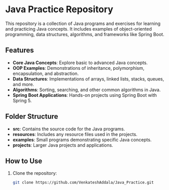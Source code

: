# Java Practice Repository

This repository is a collection of Java programs and exercises for learning and practicing Java concepts. It includes examples of object-oriented programming, data structures, algorithms, and frameworks like Spring Boot.

## Features

- **Core Java Concepts**: Explore basic to advanced Java concepts.
- **OOP Examples**: Demonstrations of inheritance, polymorphism, encapsulation, and abstraction.
- **Data Structures**: Implementations of arrays, linked lists, stacks, queues, and more.
- **Algorithms**: Sorting, searching, and other common algorithms in Java.
- **Spring Boot Applications**: Hands-on projects using Spring Boot with Spring 5.

## Folder Structure

- **src**: Contains the source code for the Java programs.
- **resources**: Includes any resource files used in the projects.
- **examples**: Small programs demonstrating specific Java concepts.
- **projects**: Larger Java projects and applications.

## How to Use

1. Clone the repository:
   ```bash
   git clone https://github.com/VenkateshAddala/Java_Practice.git
